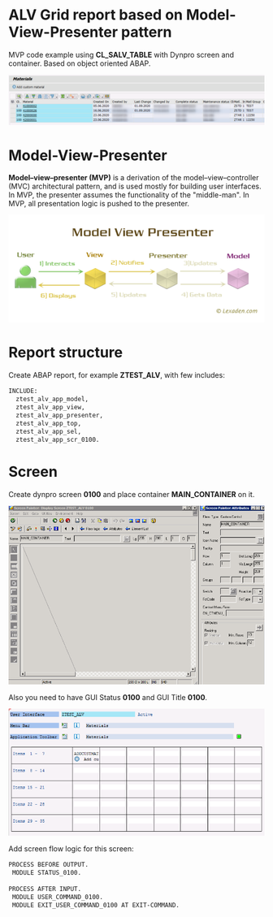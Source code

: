 # ALV Grid report based on Model-View-Presenter pattern

MVP code example using **CL_SALV_TABLE** with Dynpro screen and container. Based on object oriented ABAP.

![ALV grid screen.png](/images/ALV_grid_screen.png)

# Model-View-Presenter
**Model–view–presenter (MVP)** is a derivation of the model–view–controller (MVC) architectural pattern, and is used mostly for building user interfaces.
In MVP, the presenter assumes the functionality of the "middle-man". In MVP, all presentation logic is pushed to the presenter.

![Model_View_Presenter.png](/images/Model_View_Presenter.png)

# Report structure
Create ABAP report, for example **ZTEST_ALV**, with few includes:
```abap
INCLUDE:
  ztest_alv_app_model,
  ztest_alv_app_view,
  ztest_alv_app_presenter,
  ztest_alv_app_top,
  ztest_alv_app_sel,
  ztest_alv_app_scr_0100.
```

# Screen
Create dynpro screen **0100** and place container **MAIN_CONTAINER** on it. 

![0100 Screen](/images/0100_screen.png)


Also you need to have GUI Status **0100** and GUI Title **0100**.

![0100 GUI Status](/images/0100_gui_status.png)


Add screen flow logic for this screen:
```abap
PROCESS BEFORE OUTPUT.
 MODULE STATUS_0100.

PROCESS AFTER INPUT.
 MODULE USER_COMMAND_0100.
 MODULE EXIT_USER_COMMAND_0100 AT EXIT-COMMAND.
 ```
